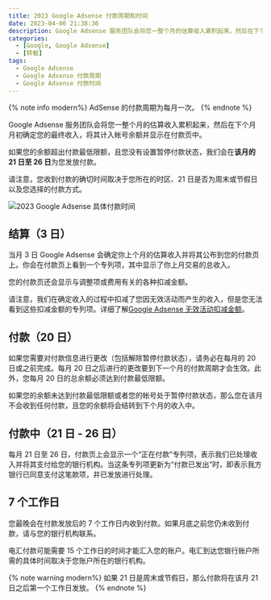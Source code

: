```yaml
---
title: 2023 Google Adsense 付款周期和时间
date: 2023-04-06 21:38:36
description: Google Adsense 服务团队会将您一整个月的估算收入累积起来，然后在下个月月初确定您的最终收入，将其计入帐号余额并显示在付款页中。如果您的余额超出付款最低限额，且您没有设置暂停付款状态，我们会在该月的 21 日至 26 日为您发放付款。
categories:
  - [Google, Google Adsense]
  - [转载]
tags:
  - Google Adsense
  - Google Adsense 付款周期
  - Google Adsense 付款时间
---
```


{% note info modern%}
AdSense 的付款周期为每月一次。
{% endnote %}

<ins class="adsbygoogle" style="display:block; text-align:center;"  data-ad-layout="in-article" data-ad-format="fluid" data-ad-client="ca-pub-7962287588031867" data-ad-slot="2542544532"></ins><script> (adsbygoogle = window.adsbygoogle || []).push({});</script>


Google Adsense 服务团队会将您一整个月的估算收入累积起来，然后在下个月月初确定您的最终收入，将其计入帐号余额并显示在付款页中。

如果您的余额超出付款最低限额，且您没有设置暂停付款状态，我们会在**该月的 21 日至 26 日**为您发放付款。

请注意，您收到付款的确切时间取决于您所在的时区、21 日是否为周末或节假日以及您选择的付款方式。

![2023 Google Adsense 具体付款时间](https://cdn.jsdelivr.net/gh/youngjuning/images@main/1680831939815.png)

## 结算（3 日）

当月 3 日 Google Adsense 会确定你上个月的估算收入并将其公布到您的付款页上。你会在付款页上看到一个专列项，其中显示了你上月交易的总收入。

您的付款页还会显示与调整项或费用有关的各种扣减金额。

请注意，我们在确定收入的过程中扣减了您因无效活动而产生的收入，但是您无法看到这些扣减金额的专列项。详细了解[Google Adsense 无效活动扣减金额](https://support.google.com/adsense/answer/2808531)。

## 付款（20 日）

如果您需要对付款信息进行更改（包括解除暂停付款状态），请务必在每月的 20 日或之前完成。每月 20 日之后进行的更改要到下一个月的付款周期才会生效。此外，您每月 20 日的总余额必须达到付款最低限额。

如果您的余额未达到付款最低限额或者您的帐号处于暂停付款状态，那么您在该月不会收到任何付款，且您的余额将会结转到下个月的收入中。

## 付款中（21 日 - 26 日）

每月 21 日至 26 日，付款页上会显示一个“正在付款”专列项，表示我们已处理收入并将其支付给您的银行机构。当这条专列项更新为“付款已发出”时，即表示我方银行已同意支付这笔款项，并已发放进行处理。

## 7 个工作日

您最晚会在付款发放后的 7 个工作日内收到付款。如果月底之前您仍未收到付款，请与您的银行机构联系。

电汇付款可能需要 15 个工作日的时间才能汇入您的账户。电汇到达您银行账户所需的具体时间取决于您账户所在的银行机构。

{% note warning modern%}
如果 21 日是周末或节假日，那么付款将在该月 21 日之后第一个工作日发放。
{% endnote %}
